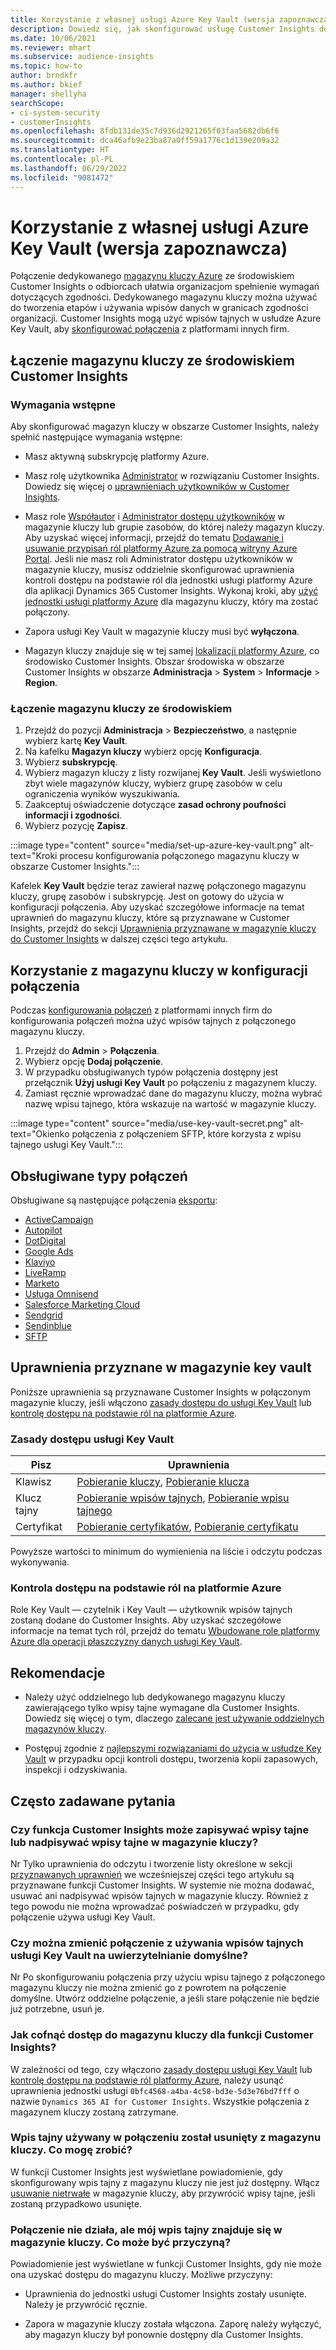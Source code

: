 ```yaml
---
title: Korzystanie z własnej usługi Azure Key Vault (wersja zapoznawcza)
description: Dowiedz się, jak skonfigurować usługę Customer Insights do używania własnego magazynu kluczy Azure Key Vault w celu zarządzania wpisami tajnymi.
ms.date: 10/06/2021
ms.reviewer: mhart
ms.subservice: audience-insights
ms.topic: how-to
author: brndkfr
ms.author: bkief
manager: shellyha
searchScope:
- ci-system-security
- customerInsights
ms.openlocfilehash: 8fdb131de35c7d936d2921265f03faa5682db6f6
ms.sourcegitcommit: dca46afb9e23ba87a0ff59a1776c1d139e209a32
ms.translationtype: HT
ms.contentlocale: pl-PL
ms.lasthandoff: 06/29/2022
ms.locfileid: "9081472"
---
```

# <a name="bring-your-own-azure-key-vault-preview"></a>Korzystanie z własnej usługi Azure Key Vault (wersja zapoznawcza)

Połączenie dedykowanego [magazynu kluczy Azure](/azure/key-vault/general/basic-concepts) ze środowiskiem Customer Insights o odbiorcach ułatwia organizacjom spełnienie wymagań dotyczących zgodności.
Dedykowanego magazynu kluczy można używać do tworzenia etapów i używania wpisów danych w granicach zgodności organizacji. Customer Insights mogą użyć wpisów tajnych w usłudze Azure Key Vault, aby [skonfigurować połączenia](connections.md) z platformami innych firm.

## <a name="link-the-key-vault-to-the-customer-insights-environment"></a>Łączenie magazynu kluczy ze środowiskiem Customer Insights

### <a name="prerequisites"></a>Wymagania wstępne

Aby skonfigurować magazyn kluczy w obszarze Customer Insights, należy spełnić następujące wymagania wstępne:

- Masz aktywną subskrypcję platformy Azure.

- Masz rolę użytkownika [Administrator](permissions.md#admin) w rozwiązaniu Customer Insights. Dowiedz się więcej o [uprawnieniach użytkowników w Customer Insights](permissions.md#assign-roles-and-permissions).

- Masz role [Współautor](/azure/role-based-access-control/built-in-roles#contributor) i [Administrator dostępu użytkowników](/azure/role-based-access-control/built-in-roles#user-access-administrator) w magazynie kluczy lub grupie zasobów, do której należy magazyn kluczy. Aby uzyskać więcej informacji, przejdź do tematu [Dodawanie i usuwanie przypisań ról platformy Azure za pomocą witryny Azure Portal](/azure/role-based-access-control/role-assignments-portal). Jeśli nie masz roli Administrator dostępu użytkowników w magazynie kluczy, musisz oddzielnie skonfigurować uprawnienia kontroli dostępu na podstawie ról dla jednostki usługi platformy Azure dla aplikacji Dynamics 365 Customer Insights. Wykonaj kroki, aby [użyć jednostki usługi platformy Azure](connect-service-principal.md) dla magazynu kluczy, który ma zostać połączony.

- Zapora usługi Key Vault w magazynie kluczy musi być **wyłączona**.

- Magazyn kluczy znajduje się w tej samej [lokalizacji platformy Azure](https://azure.microsoft.com/global-infrastructure/geographies/#overview), co środowisko Customer Insights. Obszar środowiska w obszarze Customer Insights w obszarze **Administracja** > **System** > **Informacje** > **Region**.

### <a name="link-a-key-vault-to-the-environment"></a>Łączenie magazynu kluczy ze środowiskiem

1. Przejdź do pozycji **Administracja** > **Bezpieczeństwo**, a następnie wybierz kartę **Key Vault**.
1. Na kafelku **Magazyn kluczy** wybierz opcję **Konfiguracja**.
1. Wybierz **subskrypcję**.
1. Wybierz magazyn kluczy z listy rozwijanej **Key Vault**. Jeśli wyświetlono zbyt wiele magazynów kluczy, wybierz grupę zasobów w celu ograniczenia wyników wyszukiwania.
1. Zaakceptuj oświadczenie dotyczące **zasad ochrony poufności informacji i zgodności**.
1. Wybierz pozycję **Zapisz**.

:::image type="content" source="media/set-up-azure-key-vault.png" alt-text="Kroki procesu konfigurowania połączonego magazynu kluczy w obszarze Customer Insights.":::

Kafelek **Key Vault** będzie teraz zawierał nazwę połączonego magazynu kluczy, grupę zasobów i subskrypcję. Jest on gotowy do użycia w konfiguracji połączenia.
Aby uzyskać szczegółowe informacje na temat uprawnień do magazynu kluczy, które są przyznawane w Customer Insights, przejdź do sekcji [Uprawnienia przyznawane w magazynie kluczy do Customer Insights](#permissions-granted-on-the-key-vault) w dalszej części tego artykułu.

## <a name="use-the-key-vault-in-the-connection-setup"></a>Korzystanie z magazynu kluczy w konfiguracji połączenia

Podczas [konfigurowania połączeń](connections.md) z platformami innych firm do konfigurowania połączeń można użyć wpisów tajnych z połączonego magazynu kluczy.

1. Przejdź do **Admin** > **Połączenia**.
1. Wybierz opcję **Dodaj połączenie**.
1. W przypadku obsługiwanych typów połączenia dostępny jest przełącznik **Użyj usługi Key Vault** po połączeniu z magazynem kluczy.
1. Zamiast ręcznie wprowadzać dane do magazynu kluczy, można wybrać nazwę wpisu tajnego, która wskazuje na wartość w magazynie kluczy.

:::image type="content" source="media/use-key-vault-secret.png" alt-text="Okienko połączenia z połączeniem SFTP, które korzysta z wpisu tajnego usługi Key Vault.":::

## <a name="supported-connection-types"></a>Obsługiwane typy połączeń

Obsługiwane są następujące połączenia [eksportu](export-destinations.md):

* [ActiveCampaign](export-active-campaign.md)
* [Autopilot](export-autopilot.md)
* [DotDigital](export-dotdigital.md)
* [Google Ads](export-google-ads.md)
* [Klaviyo](export-klaviyo.md)
* [LiveRamp](export-liveramp.md)
* [Marketo](export-marketo.md)
* [Usługa Omnisend](export-omnisend.md)
* [Salesforce Marketing Cloud](export-salesforce.md)
* [Sendgrid](export-sendgrid.md)
* [Sendinblue](export-sendinblue.md)
* [SFTP](export-sftp.md)

## <a name="permissions-granted-on-the-key-vault"></a>Uprawnienia przyznane w magazynie key vault

Poniższe uprawnienia są przyznawane Customer Insights w połączonym magazynie kluczy, jeśli włączono [zasady dostępu do usługi Key Vault](/azure/key-vault/general/assign-access-policy?tabs=azure-portal) lub [kontrolę dostępu na podstawie ról na platformie Azure](/azure/key-vault/general/rbac-guide?tabs=azure-cli).

### <a name="key-vault-access-policy"></a>Zasady dostępu usługi Key Vault

| Pisz        | Uprawnienia          |
| ----------- | -------------------- |
| Klawisz         | [Pobieranie kluczy](/rest/api/keyvault/keys/get-keys/get-keys), [Pobieranie klucza](/rest/api/keyvault/keys/get-key/get-key)                                 |
| Klucz tajny      | [Pobieranie wpisów tajnych](/rest/api/keyvault/secrets/get-secrets/get-secrets), [Pobieranie wpisu tajnego](/rest/api/keyvault/secrets/get-secret/get-secret)                     |
| Certyfikat | [Pobieranie certyfikatów](/rest/api/keyvault/certificates/get-certificates/get-certificates), [Pobieranie certyfikatu](/rest/api/keyvault/certificates/get-certificate/get-certificate) |

Powyższe wartości to minimum do wymienienia na liście i odczytu podczas wykonywania.

### <a name="azure-role-based-access-control"></a>Kontrola dostępu na podstawie ról na platformie Azure

Role Key Vault — czytelnik i Key Vault — użytkownik wpisów tajnych zostaną dodane do Customer Insights. Aby uzyskać szczegółowe informacje na temat tych ról, przejdź do tematu [Wbudowane role platformy Azure dla operacji płaszczyzny danych usługi Key Vault](/azure/key-vault/general/rbac-guide?tabs=azure-cli).

## <a name="recommendations"></a>Rekomendacje

- Należy użyć oddzielnego lub dedykowanego magazynu kluczy zawierającego tylko wpisy tajne wymagane dla Customer Insights. Dowiedz się więcej o tym, dlaczego [zalecane jest używanie oddzielnych magazynów kluczy](/azure/key-vault/general/best-practices#why-we-recommend-separate-key-vaults).

- Postępuj zgodnie z [najlepszymi rozwiązaniami do użycia w usłudze Key Vault](/azure/key-vault/general/best-practices#turn-on-logging) w przypadku opcji kontroli dostępu, tworzenia kopii zapasowych, inspekcji i odzyskiwania.

## <a name="frequently-asked-questions"></a>Często zadawane pytania

### <a name="can-customer-insights-write-secrets-or-overwrite-secrets-into-the-key-vault"></a>Czy funkcja Customer Insights może zapisywać wpisy tajne lub nadpisywać wpisy tajne w magazynie kluczy?

Nr Tylko uprawnienia do odczytu i tworzenie listy określone w sekcji [przyznawanych uprawnień](#permissions-granted-on-the-key-vault) we wcześniejszej części tego artykułu są przyznawane funkcji Customer Insights. W systemie nie można dodawać, usuwać ani nadpisywać wpisów tajnych w magazynie kluczy. Również z tego powodu nie można wprowadzać poświadczeń w przypadku, gdy połączenie używa usługi Key Vault.

### <a name="can-i-change-a-connection-from-using-key-vault-secrets-to-default-authentication"></a>Czy można zmienić połączenie z używania wpisów tajnych usługi Key Vault na uwierzytelnianie domyślne?

Nr Po skonfigurowaniu połączenia przy użyciu wpisu tajnego z połączonego magazynu kluczy nie można zmienić go z powrotem na połączenie domyślne. Utwórz oddzielne połączenie, a jeśli stare połączenie nie będzie już potrzebne, usuń je.

### <a name="how-can-i-revoke-access-to-a-key-vault-for-customer-insights"></a>Jak cofnąć dostęp do magazynu kluczy dla funkcji Customer Insights?

W zależności od tego, czy włączono [zasady dostępu usługi Key Vault](/azure/key-vault/general/assign-access-policy?tabs=azure-portal) lub [kontrolę dostępu na podstawie ról platformy Azure](/azure/key-vault/general/rbac-guide?tabs=azure-cli), należy usunąć uprawnienia jednostki usługi `0bfc4568-a4ba-4c58-bd3e-5d3e76bd7fff` o nazwie `Dynamics 365 AI for Customer Insights`. Wszystkie połączenia z magazynem kluczy zostaną zatrzymane.

### <a name="a-secret-thats-used-in-a-connection-got-removed-from-the-key-vault-what-can-i-do"></a>Wpis tajny używany w połączeniu został usunięty z magazynu kluczy. Co mogę zrobić?

W funkcji Customer Insights jest wyświetlane powiadomienie, gdy skonfigurowany wpis tajny z magazynu kluczy nie jest już dostępny. Włącz [usuwanie nietrwałe](/azure/key-vault/general/soft-delete-overview) w magazynie kluczy, aby przywrócić wpisy tajne, jeśli zostaną przypadkowo usunięte.

### <a name="a-connection-doesnt-work-but-my-secret-is-in-the-key-vault-what-might-be-the-cause"></a>Połączenie nie działa, ale mój wpis tajny znajduje się w magazynie kluczy. Co może być przyczyną?

Powiadomienie jest wyświetlane w funkcji Customer Insights, gdy nie może ona uzyskać dostępu do magazynu kluczy. Możliwe przyczyny:

- Uprawnienia do jednostki usługi Customer Insights zostały usunięte. Należy je przywrócić ręcznie.

- Zapora w magazynie kluczy została włączona. Zaporę należy wyłączyć, aby magazyn kluczy był ponownie dostępny dla Customer Insights.
